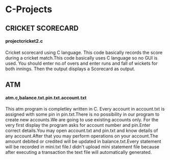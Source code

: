 # C-Projects
## CRICKET SCORECARD


#### projectcricket2.c

Cricket scorecard using C language.
This code basically records the score during a cricket match.This code basically uses C language so no GUI is used.
You should enter no.of overs and enter runs and fall of wickets for both innings.
Then the output displays a Scorecard as output.

## ATM

#### atm.c,balance.txt.pin.txt.account.txt

This atm program is completley written in C.
Every account in account.txt is assigned with some pin in pin.txt.There is no possibility in our program to create new accounts.We are going to use existing accounts only.
For the very first display the program asks for account number and pin.Enter correct details.You may open account.txt and pin.txt and know details of any account.After that you may perform operations on your account.The amount debited or credited will be updated in balance.txt.Every statement will be recorded in mini.txt file.I didn't upload mini statement file because after executing a transaction the text file will automatically generated.
